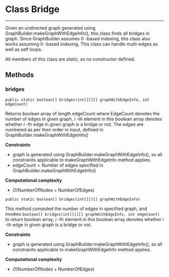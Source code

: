 # Class Bridge
- - -

Given an undirected graph generated using GraphBuilder.makeGraphWithEdgeInfo(), this class finds all bridges in graph. Since GraphBuilder assumes $0$ -based indexing, this class also works assuming $0$ -based indexing. This class can handle multi-edges as well as self loops.

All members of this class are static, so no constructor defined.

## Methods

### bridges
```
public static boolean[] bridges(int[][][] graphWithEdgeInfo, int edgeCount)
```
Returns boolean array of length $\mathrm{edgeCount}$ where $\mathrm{EdgeCount}$ denotes the number of edges in given graph, $i$ -th element in this boolean array denotes whether $i$ -th edge in given graph is a bridge or not. The edges are numbered as per their order in input, defined in GraphBuilder.makeGraphWithEdgeInfo()

**Constraints**
* graph is generated using GraphBuilder.makeGraphWithEdgeInfo(), so all constraints applicable to makeGraphWithEdgeInfo method applies.
* $\mathrm{edgeCount} = \mathrm{Number}$ of edges specified in GraphBuilder.makeGraphWithEdgeInfo()

**Computational complexity**
* $O(\mathrm{NumberOfNodes}+ \mathrm{NumberOfEdges})$


```
public static boolean[] bridges(int[][][] graphWithEdgeInfo)
```
This method computed the number of edges in specified graph, and invokes ```boolean[] bridges(int[][][] graphWithEdgeInfo, int edgeCount)``` to return boolean array, $i$ -th element in this boolean array denotes whether $i$ -th edge in given graph is a bridge or not.

**Constraints**
* graph is generated using GraphBuilder.makeGraphWithEdgeInfo(), so all constraints applicable to makeGraphWithEdgeInfo method applies.

**Computational complexity**
* $O(\mathrm{NumberOfNodes}+ \mathrm{NumberOfEdges})$
